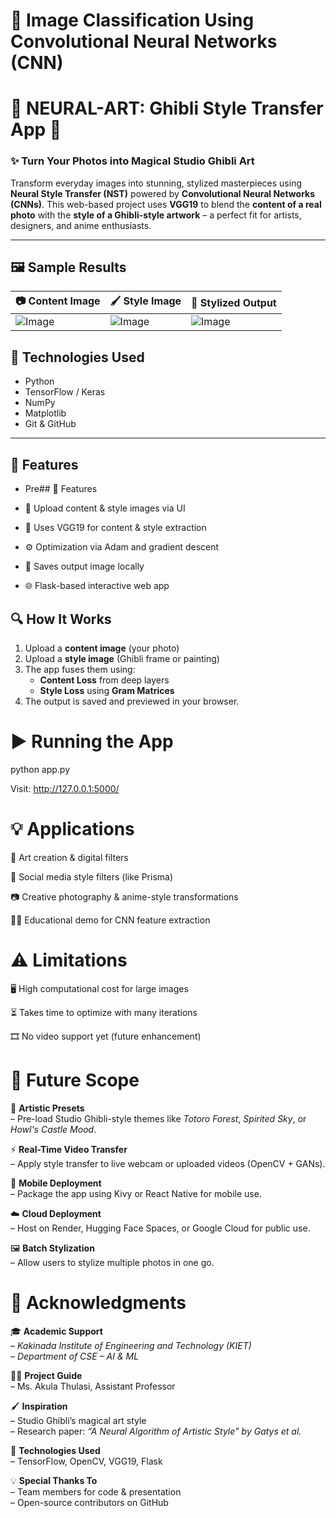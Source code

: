 # 🧠 Image Classification Using Convolutional Neural Networks (CNN)
# 🧠 NEURAL-ART: Ghibli Style Transfer App 🎨  
### ✨ Turn Your Photos into Magical Studio Ghibli Art

Transform everyday images into stunning, stylized masterpieces using **Neural Style Transfer (NST)** powered by **Convolutional Neural Networks (CNNs)**. This web-based project uses **VGG19** to blend the **content of a real photo** with the **style of a Ghibli-style artwork** – a perfect fit for artists, designers, and anime enthusiasts.

---

## 🖼️ Sample Results

| 📷 Content Image | 🖌️ Style Image | 🎨 Stylized Output |
|------------------|----------------|----------------------|
| ![Image](https://github.com/user-attachments/assets/d8ce96fc-20c8-486a-adf8-1e139dfc52b5) | ![Image](https://github.com/user-attachments/assets/9a37784e-5897-4ecb-8484-8bc6aab1d7ce) | ![Image](https://github.com/user-attachments/assets/35c87909-a3b2-422f-89ee-e7aa45e680f3) |


## 🧰 Technologies Used

- Python
- TensorFlow / Keras
- NumPy
- Matplotlib
- Git & GitHub

---

## 🚀 Features

- Pre## 🚀 Features

- 📂 Upload content & style images via UI
- 🧠 Uses VGG19 for content & style extraction
- ⚙️ Optimization via Adam and gradient descent
- 💾 Saves output image locally
- 🌐 Flask-based interactive web app

## 🔍 How It Works

1. Upload a **content image** (your photo)
2. Upload a **style image** (Ghibli frame or painting)
3. The app fuses them using:
   - **Content Loss** from deep layers
   - **Style Loss** using **Gram Matrices**
4. The output is saved and previewed in your browser.

# ▶️ Running the App

python app.py

Visit: http://127.0.0.1:5000/


# 💡 Applications
🎨 Art creation & digital filters

📱 Social media style filters (like Prisma)

📷 Creative photography & anime-style transformations

👩‍🏫 Educational demo for CNN feature extraction

# ⚠️ Limitations
🖥️ High computational cost for large images

⏳ Takes time to optimize with many iterations

🎞️ No video support yet (future enhancement)

# 🔮 Future Scope

🌈 **Artistic Presets**  
– Pre-load Studio Ghibli-style themes like *Totoro Forest*, *Spirited Sky*, or *Howl's Castle Mood*.

⚡ **Real-Time Video Transfer**  
– Apply style transfer to live webcam or uploaded videos (OpenCV + GANs).

📱 **Mobile Deployment**  
– Package the app using Kivy or React Native for mobile use.

☁️ **Cloud Deployment**  
– Host on Render, Hugging Face Spaces, or Google Cloud for public use.

🖼️ **Batch Stylization**  
– Allow users to stylize multiple photos in one go.




# 🙌 Acknowledgments

🎓 **Academic Support**  
– *Kakinada Institute of Engineering and Technology (KIET)*  
– *Department of CSE – AI & ML*

👩‍🏫 **Project Guide**  
– Ms. Akula Thulasi, Assistant Professor

🖌️ **Inspiration**  
– Studio Ghibli’s magical art style  
– Research paper: *“A Neural Algorithm of Artistic Style” by Gatys et al.*

🧠 **Technologies Used**  
– TensorFlow, OpenCV, VGG19, Flask

💡 **Special Thanks To**  
– Team members for code & presentation  
– Open-source contributors on GitHub





